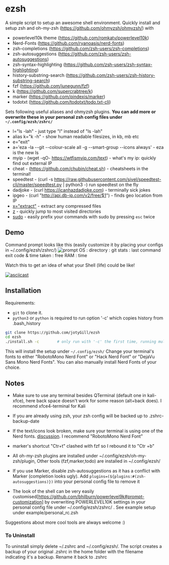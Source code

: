 # ezsh
A simple script to setup an awesome shell environment.
Quickly install and setup zsh and oh-my-zsh (https://github.com/ohmyzsh/ohmyzsh/) with
* powerlevel10k theme (https://github.com/romkatv/powerlevel10k)
* Nerd-Fonts (https://github.com/ryanoasis/nerd-fonts)
* zsh-completions (https://github.com/zsh-users/zsh-completions)
* zsh-autosuggestions (https://github.com/zsh-users/zsh-autosuggestions)
* zsh-syntax-highlighting (https://github.com/zsh-users/zsh-syntax-highlighting)
* history-substring-search (https://github.com/zsh-users/zsh-history-substring-search)
* fzf (https://github.com/junegunn/fzf)
* k (https://github.com/supercrabtree/k)
* marker (https://github.com/pindexis/marker)
* todotxt (https://github.com/todotxt/todo.txt-cli)

Sets following useful aliases and ohmyzsh plugins. **You can add more or overwrite these in your personal zsh config files under `~/.config/ezsh/zshrc/`** 
* l="ls -lah"         - just type "l" instead of "ls -lah"
* alias k="k -h"	  - show human readable filesizes, in kb, mb etc
* e="exit"
* a='eza -la --git --colour-scale all -g --smart-group --icons always' - eza is the new ls
* myip - (wget -qO- https://wtfismyip.com/text)       - what's my ip: quickly find out external IP
* cheat - (https://github.com/chubin/cheat.sh)        - cheatsheets in the terminal!
* speedtest - (curl -s https://raw.githubusercontent.com/sivel/speedtest-cli/master/speedtest.py | python3 -) run speedtest on the fly
* dadjoke - (curl https://icanhazdadjoke.com)         - terminally sick jokes
* ipgeo - (curl "http://api.db-ip.com/v2/free/$1")    - finds geo location from IP
* [x="extract"](https://github.com/ohmyzsh/ohmyzsh/tree/master/plugins/extract)         - extract any compressed files
* [z](https://github.com/ohmyzsh/ohmyzsh/tree/master/plugins/z)   - quickly jump to most visited directories
* [sudo](https://github.com/ohmyzsh/ohmyzsh/tree/master/plugins/sudo)                - easily prefix your commands with sudo by pressing `esc` twice

## Demo

Command prompt looks like this (easily customize it by placing your configs in ~/.config/ezsh/zshrc/)
![prompt](https://github.com/user-attachments/assets/806e13b1-f22e-448c-be75-0df4b72352cf)
OS :  directory  :  git stats :           last command exit code & time taken : free RAM : time

Watch this to get an idea of what your Shell (life) could be like!

[![asciicast](https://asciinema.org/a/225226.svg)](https://asciinema.org/a/225226)


## Installation
Requirements:
* `git` to clone it.
* `python3` or `python` is required to run option '-c' which copies history from .bash_history

``` bash
git clone https://github.com/jotyGill/ezsh
cd ezsh
./install.sh -c        # only run with '-c' the first time, running multiple times will duplicate history entries
```
This will install the setup under `~/.config/ezsh/`
Change your terminal's fonts to either "RobotoMono Nerd Font" or "Hack Nerd Font" or "DejaVu Sans Mono Nerd Fonts".
You can also manually install Nerd Fonts of your choice.

## Notes
* Make sure to use any terminal besides QTerminal (default one in kali-xfce), here back space doesn't work for some reason (alt+back does). I recommend xfce4-terminal for Kali

* If you are already using zsh, your zsh config will be backed up to .zshrc-backup-date

* If the text/icons look broken, make sure your terminal is using one of the Nerd fonts. [discussion](https://github.com/powerline/fonts/issues/185). I recommend "RobotoMono Nerd Font"

* marker's shortcut "Ctr+t" clashed with fzf so I rebound it to "Ctr +b"

* All oh-my-zsh plugins are installed under ~/.config/ezsh/oh-my-zsh/plugin, Other tools (fzf,marker,todo) are installed in ~/.config/ezsh/

* If you use Marker, disable zsh-autosuggestions as it has a conflict with Marker (completion looks ugly). Add `plugins=(${plugins:#(zsh-autosuggestions)})` into your personal config file to remove it

* The look of the shell can be very easily customised[https://github.com/bhilburn/powerlevel9k#prompt-customization] by overwriting POWERLEVEL10K settings
in your personal config file under ~/.config/ezsh/zshrc/ . See example setup under example/personal_rc.zsh

Suggestions about more cool tools are always welcome :)

### To Uninstall
To uninstall simply delete ~/.zshrc and ~/.config/ezsh/. The script creates a backup of your original .zshrc in the home folder with the filename indicating it's a backup. Rename it back to .zshrc
